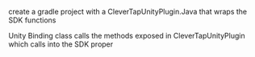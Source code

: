 create a gradle project with a CleverTapUnityPlugin.Java that wraps the SDK functions

Unity Binding class calls the methods exposed in CleverTapUnityPlugin which calls into the SDK proper

